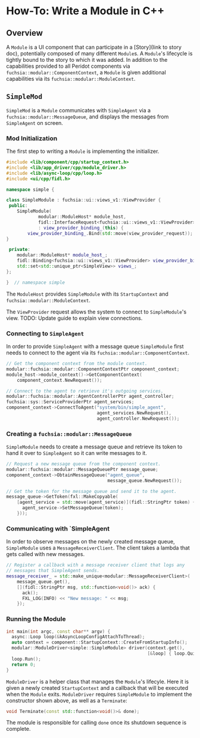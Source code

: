 # How-To: Write a Module in C++

## Overview

A `Module` is a UI component that can participate in a [Story](link to story doc), 
potentially composed of many different `Module`s. A `Module`'s lifecycle is tightly
bound to the story to which it was added. In addition to the capabilities
provided to all Peridot components via `fuchsia::modular::ComponentContext`, a `Module` is given
additional capabilities via its `fuchsia::modular::ModuleContext`.

## `SimpleMod`

`SimpleMod` is a `Module` communicates with `SimpleAgent` via a `fuchsia::modular::MessageQueue`, and
displays the messages from `SimpleAgent` on screen.

### Mod Initialization

The first step to writing a `Module` is implementing the initializer.

```c++
#include <lib/component/cpp/startup_context.h>
#include <lib/app_driver/cpp/module_driver.h>
#include <lib/async-loop/cpp/loop.h>
#include <ui/cpp/fidl.h>

namespace simple {

class SimpleModule : fuchsia::ui::views_v1::ViewProvider {
 public:
	SimpleModule(
			modular::ModuleHost* module_host,
			fidl::InterfaceRequest<fuchsia::ui::views_v1::ViewProvider> view_provider_request)
			: view_provider_binding_(this) {
		view_provider_binding_.Bind(std::move(view_provider_request));
}

 private:
	modular::ModuleHost* module_host_;
	fidl::Binding<fuchsia::ui::views_v1::ViewProvider> view_provider_binding_;
	std::set<std::unique_ptr<SimpleView>> views_;
};

}  // namespace simple
```

The `ModuleHost` provides `SimpleModule` with its `StartupContext` and
`fuchsia::modular::ModuleContext`.

The `ViewProvider` request allows the system to connect to `SimpleModule`'s view.
TODO: Update guide to explain view connections.

### Connecting to `SimpleAgent`

In order to provide `SimpleAgent` with a message queue `SimpleModule` first
needs to connect to the agent via its `fuchsia::modular::ComponentContext`.

```c++
// Get the component context from the module context.
modular::fuchsia::modular::ComponentContextPtr component_context;
module_host->module_context()->GetComponentContext(
    component_context.NewRequest());

// Connect to the agent to retrieve it's outgoing services.
modular::fuchsia::modular::AgentControllerPtr agent_controller;
fuchsia::sys::ServiceProviderPtr agent_services;
component_context->ConnectToAgent("system/bin/simple_agent",
                                  agent_services.NewRequest(),
                                  agent_controller.NewRequest());
```

### Creating a `fuchsia::modular::MessageQueue`

`SimpleModule` needs to create a message queue and retrieve its token to hand
it over to `SimpleAgent` so it can write messages to it.

```c++
// Request a new message queue from the component context.
modular::fuchsia::modular::MessageQueuePtr message_queue;
component_context->ObtainMessageQueue("agent_queue",
                                      message_queue.NewRequest());

// Get the token for the message queue and send it to the agent.
message_queue->GetToken(fxl::MakeCopyable(
    [agent_service = std::move(agent_service)](fidl::StringPtr token) {
      agent_service->SetMessageQueue(token);
    }));
```

### Communicating with `SimpleAgent

In order to observe messages on the newly created message queue, `SimpleModule`
uses a `MessageReceiverClient`. The client takes a lambda that gets called with
new messages.

```c++
// Register a callback with a message receiver client that logs any
// messages that SimpleAgent sends.
message_receiver_ = std::make_unique<modular::MessageReceiverClient>(
    message_queue.get(),
    [](fidl::StringPtr msg, std::function<void()> ack) {
      ack();  
      FXL_LOG(INFO) << "New message: " << msg;
    });
```

### Running the Module

```c++
int main(int argc, const char** argv) {
  async::Loop loop(&kAsyncLoopConfigAttachToThread);
  auto context = component::StartupContext::CreateFromStartupInfo();
  modular::ModuleDriver<simple::SimpleModule> driver(context.get(),
                                                     [&loop] { loop.Quit(); });
  loop.Run();
  return 0;
}
```

`ModuleDriver` is a helper class that manages the `Module`'s lifecyle. Here it is
given a newly created `StartupContext` and a callback that will be executed
when the `Module` exits. `ModuleDriver` requires `SimpleModule` to implement the
constructor shown above, as well as a `Terminate`:

```c++
void Terminate(const std::function<void()>& done);
```

The module is responsible for calling `done` once its shutdown sequence is complete.

